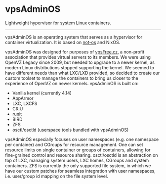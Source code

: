# vpsAdminOS

Lightweight hypervisor for system Linux containers.

---

vpsAdminOS is an operating system that serves as a hypervisor for container
virtualization. It is based on [not-os](https://github.com/cleverca22/not-os/)
and NixOS.

vpsAdminOS was designed for purposes of [vpsFree.cz](https://vpsfree.org),
a non-profit association that provides virtual servers to its members. We were
using OpenVZ Legacy since 2009, but needed to upgrade to a newer kernel,
as modern Linux distributions stopped supporting the kernel. We seemed to have
different needs than what LXC/LXD provided, so decided to create our custom
toolset to manage the containers to bring us closer to the experience of OpenVZ
on newer kernels. vpsAdminOS is built on:

- Vanilla kernel (currently 4.14)
- AppArmor
- LXC, LXCFS
- CRIU
- runit
- BIRD
- ZFS
- osctl/osctld (userspace tools bundled with vpsAdminOS)

vpsAdminOS especially focuses on user namespaces (e.g. one namespace per
container) and CGroups for resource management. One can set resource limits
on single container or groups of containers, allowing for fine-grained control
and resource sharing. osctl/osctld is an abstraction on top of LXC, managing
system users, LXC homes, CGroups and system containers. ZFS is currently
the only supported file system, in which we have our custom patches for seamless
integration with user namespaces, i.e. user/group id mapping on the file system
level.
